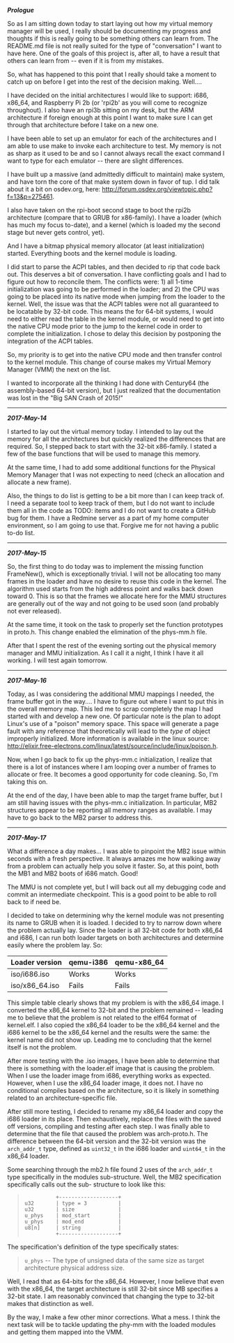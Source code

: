 ***Prologue***

So as I am sitting down today to start laying out how my virtual memory manager will be used, 
I really should be documenting my progress and thoughts if this is really going to be 
something others can learn from.  The README.md file is not really suited for the type
of "conversation" I want to have here.  One of the goals of this project is, after all,
to have a result that others can learn from -- even if it is from my mistakes.

So, what has happened to this point that I really should take a moment to catch up on
before I get into the rest of the decision making.  Well....

I have decided on the initial architectures I would like to support:  i686, x86_64, and
Raspberry Pi 2b (or 'rpi2b' as you will come to recognize throughout).  I also have an
rpi3b sitting on my desk, but the ARM architecture if foreign enough at this point I want
to make sure I can get through that architecture before I take on a new one.

I have been able to set up an emulator for each of the architectures and I am able to use
make to invoke each architecture to test.  My memory is not as sharp as it used to be and
so I cannot always recall the exact command I want to type for each emulator -- there are 
slight differences.

I have built up a massive (and admittedly difficult to maintain) make system, and have torn
the core of that make system down in favor of tup.  I did talk about it a bit on osdev.org, 
here: http://forum.osdev.org/viewtopic.php?f=13&p=275461.

I also have taken on the rpi-boot second stage to boot the rpi2b architecture (compare that
to GRUB for x86-family).  I have a loader (which has much my focus to-date), and a kernel 
(which is loaded my the second stage but never gets control, yet).

And I have a bitmap physical memory allocator (at least initialization) started.  Everything
boots and the kernel module is loading.

I did start to parse the ACPI tables, and then decided to rip that code back out.  This 
deserves a bit of conversation.  I have conflicting goals and I had to figure out how to 
reconcile them.  The conflicts were: 1) all 1-time initialization was going to be performed
in the loader; and 2) the CPU was going to be placed into its native mode when jumping
from the loader to the kernel.  Well, the issue was that the ACPI tables were not all 
guaranteed to be locatable by 32-bit code.  This means the for 64-bit systems, I would need
to either read the table in the kernel module, or would need to get into the native CPU mode
prior to the jump to the kernel code in order to complete the initialization.  I chose to 
delay this decision by postponing the integration of the ACPI tables.

So, my priority is to get into the native CPU mode and then transfer control to the kernel
module.  This change of course makes my Virtual Memory Manager (VMM) the next on the list.

I wanted to incorporate all the thinking I had done with Century64 (the assembly-based 64-bit
version), but I just realized that the documentation was lost in the "Big SAN Crash of 2015!"

---

***2017-May-14***

I started to lay out the virtual memory today.  I intended to lay out the memory for all the
architectures but quickly realized the differences that are required.  So, I stepped back to
start with the 32-bit x86-family.  I stated a few of the base functions that will be used
to manage this memory.

At the same time, I had to add some additional functions for the Physical Memory Manager that
I was not expecting to need (check an allocation and allocate a new frame).

Also, the things to do list is getting to be a bit more than I can keep track of.  I need 
a separate tool to keep track of them, but I do not want to include them all in the code
as TODO: items and I do not want to create a GitHub bug for them.  I have a Redmine server
as a part of my home computer environment, so I am going to use that.  Forgive me for not
having a public to-do list. 

---

***2017-May-15***

So, the first thing to do today was to implement the missing function FrameNew(), which is
exceptionally trivial.  I will not be allocating too many frames in the loader and have no
desire to reuse this code in the kernel.  The algorithm used starts from the high address 
point and walks back down toward 0.  This is so that the frames we allocate here for the 
MMU structures are generally out of the way and not going to be used soon (and probably 
not ever released).

At the same time, it took on the task to properly set the function prototypes in proto.h.
This change enabled the elimination of the phys-mm.h file.

After that I spent the rest of the evening sorting out the physical memory manager and MMU
initialization.  As I call it a night, I think I have it all working.  I will test again 
tomorrow.

---

***2017-May-16***

Today, as I was considering the additional MMU mappings I needed, the frame buffer got in the 
way....  I have to figure out where I want to put this in the overall memory map.  This led 
me to scrap completely the map I had started with and develop a new one.  Of particular note
is the plan to adopt Linux's use of a "poison" memory space.  This space will generate a 
page fault with any reference that theoretically will lead to the *type* of object improperly
initialized.  More information is available in the linux source: 
http://elixir.free-electrons.com/linux/latest/source/include/linux/poison.h.

Now, when I go back to fix up the phys-mm.c initialization, I realize that there is a lot of
instances where I am looping over a number of frames to allocate or free.  It becomes a good 
opportunity for code cleaning.  So, I'm taking this on.

At the end of the day, I have been able to map the target frame buffer, but I am still having 
issues with the phys-mm.c initialization.  In particular, MB2 structures appear to be 
reporting all memory ranges as available.  I may have to go back to the MB2 parser to address 
this.

---

***2017-May-17***

What a difference a day makes...  I was able to pinpoint the MB2 issue within seconds with a 
fresh perspective.  It always amazes me how walking away from a problem can actually help you
solve it faster.  So, at this point, both the MB1 and MB2 boots of i686 match.  Good!

The MMU is not complete yet, but I will back out all my debugging code and commit an 
intermediate checkpoint.  This is a good point to be able to roll back to if need be.

I decided to take on determining why the kernel module was not presenting its name to GRUB
when it is loaded.  I decided to try to narrow down where the problem actually lay.  Since 
the loader is all 32-bit code for both x86_64 and i686, I can run both loader targets on 
both architectures and determine easily where the problem lay.  So:

| Loader version | qemu-i386 | qemu-x86_64 |
|----------------|-----------|-------------|
| iso/i686.iso   |   Works   |    Works    |
| iso/x86_64.iso |   Fails   |    Fails    |

This simple table clearly shows that my problem is with the x86_64 image.  I converted the 
x86_64 kernel to 32-bit and the problem remained -- leading me to believe that the problem
is not related to the elf64 format of kernel.elf.  I also copied the x86_64 loader to be
the x86_64 kernel and the i686 kernel to be the x86_64 kernel and the results were the same:
the kernel name did not show up.  Leading me to concluding that the kernel itself is not
the problem.

After more testing with the .iso images, I have been able to determine that there is something
with the loader.elf image that is causing the problem.  When I use the loader image from i686,
everything works as expected.  However, when I use the x86_64 loader image, it does not. I
have no conditional compiles based on the architecture, so it is likely in something related
to an architecture-specific file.

After still more testing, I decided to rename my x86_64 loader and copy the i686 loader in 
its place.  Then exhaustively, replace the files with the saved off versions, compiling and 
testing after each step.  I was finally able to determine that the file that caused the 
problem was arch-proto.h.  The difference between the 64-bit version and the 32-bit version
was the `arch_addr_t` type, defined as `uint32_t` in the i686 loader and `uint64_t` in the
x86_64 loader.

Some searching through the mb2.h file found 2 uses of the `arch_addr_t` type specifically 
in the modules sub-structure.  Well, the MB2 specification specifically calls out the sub-
structure to look like this:

> ```
>           +-------------------+
> u32       | type = 3          |
> u32       | size              |
> u_phys    | mod_start         |
> u_phys    | mod_end           |
> u8[n]     | string            |
>           +-------------------+
> ```

The specification's definition of the type specifically states:

> `u_phys` -- The type of unsigned data of the same size as target architecture physical
address size.

Well, I read that as 64-bits for the x86_64.  However, I now believe that even with the 
x86_64, the target architecture is still 32-bit since MB specifies a 32-bit state.  I am
reasonably convinced that changing the type to 32-bit makes that distinction as well.

By the way, I make a few other minor corrections.  What a mess.  I think the next task will 
be to tackle updating the phy-mm with the loaded modules and getting them mapped into the 
VMM.

